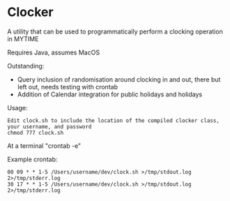 # Clocker

A utility that can be used to programmatically perform a clocking operation in MYTIME

Requires Java, assumes MacOS

Outstanding:
* Query inclusion of randomisation around clocking in and out, there but left out, needs testing with crontab
* Addition of Calendar integration for public holidays and holidays

Usage:
```
Edit clock.sh to include the location of the compiled clocker class, your username, and password
chmod 777 clock.sh
```

At a terminal "crontab -e"

Example crontab:
```
00 09 * * 1-5 /Users/username/dev/clock.sh >/tmp/stdout.log 2>/tmp/stderr.log
30 17 * * 1-5 /Users/username/dev/clock.sh >/tmp/stdout.log 2>/tmp/stderr.log
```
